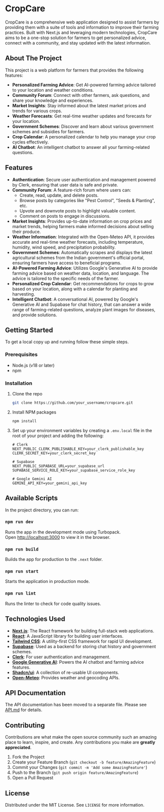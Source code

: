# CropCare

CropCare is a comprehensive web application designed to assist farmers by providing them with a suite of tools and information to improve their farming practices. Built with Next.js and leveraging modern technologies, CropCare aims to be a one-stop solution for farmers to get personalized advice, connect with a community, and stay updated with the latest information.

## About The Project

This project is a web platform for farmers that provides the following features:
*   **Personalized Farming Advice**: Get AI-powered farming advice tailored to your location and weather conditions.
*   **Community Forum**: Connect with other farmers, ask questions, and share your knowledge and experiences.
*   **Market Insights**: Stay informed about the latest market prices and trends for various crops.
*   **Weather Forecasts**: Get real-time weather updates and forecasts for your location.
*   **Government Schemes**: Discover and learn about various government schemes and subsidies for farmers.
*   **Crop Calendar**: A personalized calendar to help you manage your crop cycles effectively.
*   **AI Chatbot**: An intelligent chatbot to answer all your farming-related questions.

## Features

*   **Authentication**: Secure user authentication and management powered by Clerk, ensuring that user data is safe and private.
*   **Community Forum**: A feature-rich forum where users can:
    *   Create, read, update, and delete posts.
    *   Browse posts by categories like "Pest Control", "Seeds & Planting", etc.
    *   Upvote and downvote posts to highlight valuable content.
    *   Comment on posts to engage in discussions.
*   **Market Insights**: Provides up-to-date information on crop prices and market trends, helping farmers make informed decisions about selling their produce.
*   **Weather Information**: Integrated with the Open-Meteo API, it provides accurate and real-time weather forecasts, including temperature, humidity, wind speed, and precipitation probability.
*   **Government Schemes**: Automatically scrapes and displays the latest agricultural schemes from the Indian government's official portal, ensuring farmers have access to beneficial programs.
*   **AI-Powered Farming Advice**: Utilizes Google's Generative AI to provide farming advice based on weather data, location, and language. The advice is tailored to the specific needs of the farmer.
*   **Personalized Crop Calendar**: Get recommendations for crops to grow based on your location, along with a calendar for planting and harvesting.
*   **Intelligent Chatbot**: A conversational AI, powered by Google's Generative AI and Supabase for chat history, that can answer a wide range of farming-related questions, analyze plant images for diseases, and provide solutions.

## Getting Started

To get a local copy up and running follow these simple steps.

### Prerequisites

*   Node.js (v18 or later)
*   npm

### Installation

1.  Clone the repo
    ```sh
    git clone https://github.com/your_username/cropcare.git
    ```
2.  Install NPM packages
    ```sh
    npm install
    ```
3.  Set up your environment variables by creating a `.env.local` file in the root of your project and adding the following:
    ```env
    # Clerk
    NEXT_PUBLIC_CLERK_PUBLISHABLE_KEY=your_clerk_publishable_key
    CLERK_SECRET_KEY=your_clerk_secret_key

    # Supabase
    NEXT_PUBLIC_SUPABASE_URL=your_supabase_url
    SUPABASE_SERVICE_ROLE_KEY=your_supabase_service_role_key

    # Google Gemini AI
    GEMINI_API_KEY=your_gemini_api_key
    ```

## Available Scripts

In the project directory, you can run:

### `npm run dev`

Runs the app in the development mode using Turbopack.<br>
Open [http://localhost:3000](http://localhost:3000) to view it in the browser.

### `npm run build`

Builds the app for production to the `.next` folder.

### `npm run start`

Starts the application in production mode.

### `npm run lint`

Runs the linter to check for code quality issues.

## Technologies Used

*   **[Next.js](https://nextjs.org/)**: The React framework for building full-stack web applications.
*   **[React](https://reactjs.org/)**: A JavaScript library for building user interfaces.
*   **[Tailwind CSS](https://tailwindcss.com/)**: A utility-first CSS framework for rapid UI development.
*   **[Supabase](https://supabase.io/)**: Used as a backend for storing chat history and government schemes.
*   **[Clerk](https://clerk.dev/)**: For user authentication and management.
*   **[Google Generative AI](https://ai.google.com/discover/generativeai)**: Powers the AI chatbot and farming advice features.
*   **[Shadcn/ui](https://ui.shadcn.com/)**: A collection of re-usable UI components.
*   **[Open-Meteo](https://open-meteo.com/)**: Provides weather and geocoding APIs.

## API Documentation

The API documentation has been moved to a separate file. Please see [API.md](API.md) for details.

## Contributing

Contributions are what make the open source community such an amazing place to learn, inspire, and create. Any contributions you make are **greatly appreciated**.

1.  Fork the Project
2.  Create your Feature Branch (`git checkout -b feature/AmazingFeature`)
3.  Commit your Changes (`git commit -m 'Add some AmazingFeature'`)
4.  Push to the Branch (`git push origin feature/AmazingFeature`)
5.  Open a Pull Request

## License

Distributed under the MIT License. See `LICENSE` for more information.
